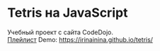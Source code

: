 ﻿# Tetris на JavaScript
Учебный проект с сайта CodeDojo.     
[Плейлист](https://www.youtube.com/watch?v=r-pyoBqQqNU&list=PLqHlAwsJRxAMa9HHLRZcHFZyM7SBHqJgt)
Demo: https://irinainina.github.io/tetris/
